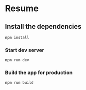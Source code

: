 # Resume

## Install the dependencies
```bash
npm install
```

### Start dev server
```bash
npm run dev
```

### Build the app for production
```bash
npm run build
```
